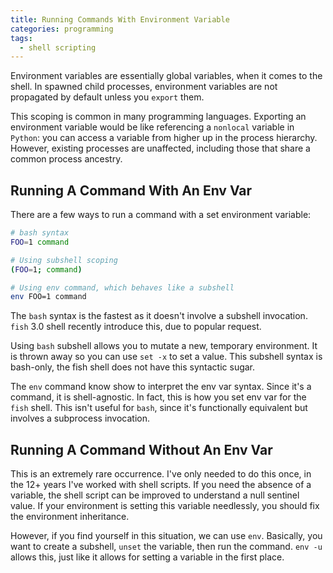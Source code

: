 ```yaml
---
title: Running Commands With Environment Variable
categories: programming
tags:
  - shell scripting
---
```


Environment variables are essentially global variables, when it comes to the shell.
In spawned child processes, environment variables are not propagated by default unless you `export` them.

This scoping is common in many programming languages.
Exporting an environment variable would be like referencing a `nonlocal` variable in `Python`:
you can access a variable from higher up in the process hierarchy.
However, existing processes are unaffected, including those that share a common process ancestry.

## Running A Command With An Env Var

There are a few ways to run a command with a set environment variable:

```sh
# bash syntax
FOO=1 command

# Using subshell scoping
(FOO=1; command)

# Using env command, which behaves like a subshell
env FOO=1 command
```

The `bash` syntax is the fastest as it doesn't involve a subshell invocation.
`fish` 3.0 shell recently introduce this, due to popular request.

Using `bash` subshell allows you to mutate a new, temporary environment.
It is thrown away so you can use `set -x` to set a value.
This subshell syntax is bash-only, the fish shell does not have this syntactic sugar.

The `env` command know show to interpret the env var syntax.
Since it's a command, it is shell-agnostic.
In fact, this is how you set env var for the `fish` shell.
This isn't useful for `bash`, since it's functionally equivalent but involves a subprocess invocation.

## Running A Command Without An Env Var

This is an extremely rare occurrence.
I've only needed to do this once, in the 12+ years I've worked with shell scripts.
If you need the absence of a variable, the shell script can be improved to understand a null sentinel value.
If your environment is setting this variable needlessly, you should fix the environment inheritance.

However, if you find yourself in this situation, we can use `env`.
Basically, you want to create a subshell, `unset` the variable, then run the command.
`env -u` allows this, just like it allows for setting a variable in the first place.
